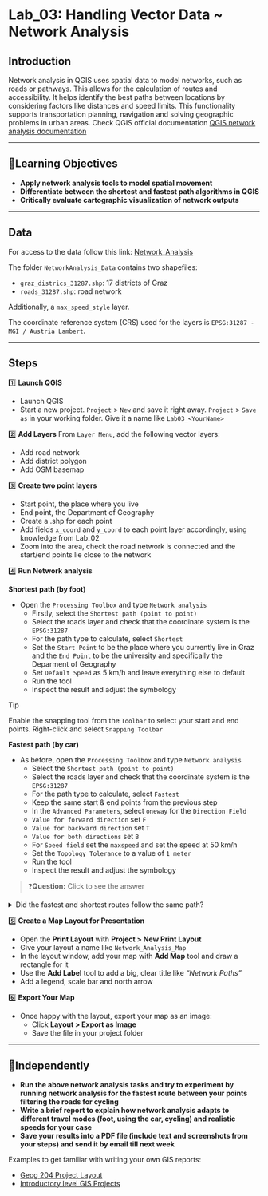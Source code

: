 # Lab_03: Handling Vector Data ~ Network Analysis

## Introduction  

Network analysis in QGIS uses spatial data to model networks, such as roads or pathways. This allows for the calculation of routes and accessibility. It helps identify the best paths between locations by considering factors like distances and speed limits. This functionality supports transportation planning, navigation and solving geographic problems in urban areas. Check QGIS official documentation [QGIS network analysis documentation](https://docs.qgis.org/3.40/en/docs/user_manual/processing_algs/qgis/networkanalysis.html)

---
## 🎯Learning Objectives
  
- **Apply network analysis tools to model spatial movement**
- **Differentiate between the shortest and fastest path algorithms in QGIS**
- **Critically evaluate cartographic visualization of network outputs**

---
## Data  

For access to the data follow this link: [Network_Analysis](https://drive.google.com/drive/folders/13WLpeKqzRLIn5P_BFIgyD9MovJgBhDVM?usp=sharing)

The folder `NetworkAnalysis_Data` contains two shapefiles:  
- `graz_districs_31287.shp`: 17 districts of Graz  
- `roads_31287.shp`: road network 

Additionally, a `max_speed_style` layer.  

The coordinate reference system (CRS) used for the layers is `EPSG:31287 - MGI / Austria Lambert`.

---
## Steps

1️⃣ **Launch QGIS**
- Launch QGIS  
- Start a new project. `Project` > `New` and save it right away. `Project` > `Save as` in your working folder. Give it a name like `Lab03_<YourName>`
  
2️⃣ **Add Layers**
From `Layer Menu`, add the following vector layers:
- Add road network 
- Add district polygon
- Add OSM basemap

3️⃣ **Create two point layers**
- Start point, the place where you live
- End point, the Department of Geography
- Create a .shp for each point 
- Add fields `x_coord` and `y_coord` to each point layer accordingly, using knowledge from Lab_02 
- Zoom into the area, check the road network is connected and the start/end points lie close to the network

4️⃣ **Run Network analysis**

**Shortest path (by foot)**
- Open the `Processing Toolbox` and type `Network analysis`
  - Firstly, select the `Shortest path (point to point)`
  - Select the roads layer and check that the coordinate system is the `EPSG:31287`
  - For the path type to calculate, select `Shortest`
  - Set the `Start Point` to be the place where you currently live in Graz and the `End Point` to be the university and specifically the Deparment of Geography
  - Set `Default Speed` as 5 km/h and leave everything else to default
  - Run the tool
  - Inspect the result and adjust the symbology 

> [!tip]
> Enable the snapping tool from the `Toolbar` to select your start and end points. Right-click and select `Snapping Toolbar`

**Fastest path (by car)**
- As before, open the `Processing Toolbox` and type `Network analysis`
  - Select the `Shortest path (point to point)`
  - Select the roads layer and check that the coordinate system is the `EPSG:31287`
  - For the path type to calculate, select `Fastest`
  - Keep the same start & end points from the previous step
  - In the `Advanced Parameters`, select `oneway` for the `Direction Field`
  - `Value for forward direction` set `F`
  - `Value for backward direction` set `T`
  - `Value for both directions` set `B`
  - For `Speed field` set the `maxspeed` and set the speed at 50 km/h
  - Set the `Topology Tolerance` to a value of `1 meter`
  - Run the tool
  - Inspect the result and adjust the symbology 

> ❓**Question:** Click to see the answer    
<details>
  <summary>Did the fastest and shortest routes follow the same path?</summary>
  
  Often, they are different because speed limits and road types affect the fastest route. 
  </details>

5️⃣ **Create a Map Layout for Presentation**  
- Open the **Print Layout** with **Project > New Print Layout**  
- Give your layout a name like `Network_Analysis_Map`  
- In the layout window, add your map with **Add Map** tool and draw a rectangle for it  
- Use the **Add Label** tool to add a big, clear title like *“Network Paths”*  
- Add a legend, scale bar and north arrow
  
6️⃣ **Export Your Map**  
- Once happy with the layout, export your map as an image:  
  - Click **Layout > Export as Image**  
  - Save the file in your project folder

---
## 🚀Independently
- **Run the above network analysis tasks and try to experiment by running network analysis for the fastest route between your points filtering the roads for cycling**
- **Write a brief report to explain how network analysis adapts to different travel modes (foot, using the car, cycling) and realistic speeds for your case**
- **Save your results into a PDF file (include text and screenshots from your steps) and send it by email till next week**

Examples to get familiar with writing your own GIS reports:
- [Geog 204 Project Layout](https://gis.unbc.ca/geog204/geog-204-project-layout/)
- [Introductory level GIS Projects](https://cdn.serc.carleton.edu/files/NAGTWorkshops/gis10/introductory_level_gis_project.pdf?)

